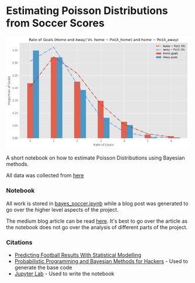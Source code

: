 # Estimating Poisson Distributions from Soccer Scores

![Title](https://github.com/robertdefilippi/soccer-bayes/blob/master/title.png?raw=true)

A short notebook on how to estimate Poisson Distributions using Bayesian methods.

All data was collected from [here](http://www.football-data.co.uk/mmz4281/1617/E0.csv)

### Notebook

All work is stored in [bayes_soccer.ipynb](https://github.com/robertdefilippi/soccer-bayes/blob/master/bayes_soccer.ipynb) while a blog post was generated to go over the higher level aspects of the project.

The medium blog article can be read [here](https://medium.com/@rrfd/simple-bayes-modelling-with-python-and-bonus-skellem-distribution-da7272d6ca24). It's best to go over the article as the notebook does not go over the analysis of different parts of the project.

### Citations

* [Predicting Football Results With Statistical Modelling](https://dashee87.github.io/football/python/predicting-football-results-with-statistical-modelling/)
* [Probabilistic Programming and Bayesian Methods for Hackers](https://github.com/CamDavidsonPilon/Probabilistic-Programming-and-Bayesian-Methods-for-Hackers) - Used to generate the base code
* [Jupyter Lab](https://github.com/jupyterlab/jupyterlab) - Used to write the notebook
